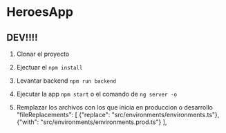 # HeroesApp

## DEV!!!!


1. Clonar el proyecto
2. Ejectuar el ``npm install``
3. Levantar backend ``npm run backend``
4. Ejecutar la app ``npm start`` o el comando de ``ng server -o``

5. Remplazar los archivos con los que inicia en produccion o desarrollo
	               "fileReplacements": [
                {"replace": "src/environments/environments.ts"},
                {"with": "src/environments/environments.prod.ts"}
              ],  
